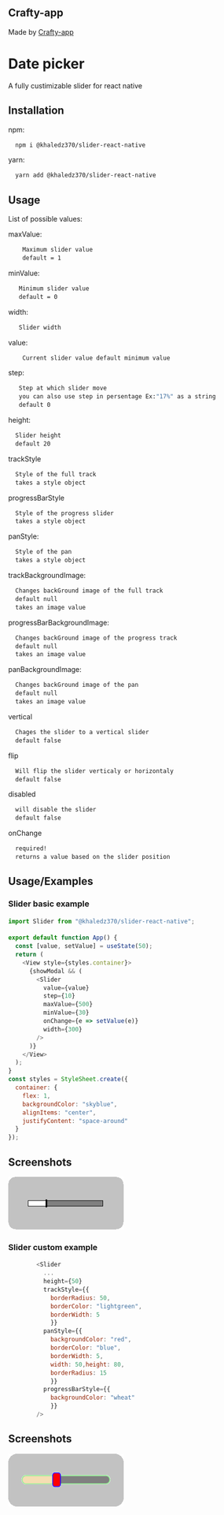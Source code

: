 ## Crafty-app

Made by <a target="_blank" href="https://crafty-app.com"> Crafty-app</a>

# Date picker

A fully custimizable slider for react native

## Installation

npm:

```bash
  npm i @khaledz370/slider-react-native
```

yarn:

```bash
  yarn add @khaledz370/slider-react-native
```

## Usage

List of possible values:

maxValue:

```bash
    Maximum slider value
    default = 1
```

minValue:

```bash
   Minimum slider value
   default = 0
```

width:

```bash
   Slider width
```

value:

```bash
    Current slider value default minimum value
```

step:

```bash
   Step at which slider move
   you can also use step in persentage Ex:"17%" as a string
   default 0
```

height:

```bash
  Slider height
  default 20
```

trackStyle

```bash
  Style of the full track
  takes a style object
```

progressBarStyle

```bash
  Style of the progress slider
  takes a style object
```

panStyle:

```bash
  Style of the pan
  takes a style object
```

trackBackgroundImage:

```bash
  Changes backGround image of the full track
  default null
  takes an image value
```

progressBarBackgroundImage:

```bash
  Changes backGround image of the progress track
  default null
  takes an image value
```

panBackgroundImage:

```bash
  Changes backGround image of the pan
  default null
  takes an image value
```

vertical

```bash
  Chages the slider to a vertical slider
  default false
```

flip

```bash
  Will flip the slider verticaly or horizontaly
  default false
```
disabled

```bash
  will disable the slider
  default false
```

onChange

```bash
  required!
  returns a value based on the slider position
```

## Usage/Examples

### Slider basic example

```javascript
import Slider from "@khaledz370/slider-react-native";

export default function App() {
  const [value, setValue] = useState(50);
  return (
    <View style={styles.container}>
      {showModal && (
        <Slider
          value={value}
          step={10}
          maxValue={500}
          minValue={30}
          onChange={e => setValue(e)}
          width={300}
        />
      )}
    </View>
  );
}
const styles = StyleSheet.create({
  container: {
    flex: 1,
    backgroundColor: "skyblue",
    alignItems: "center",
    justifyContent: "space-around"
  }
});
```

## Screenshots

![alt text](https://raw.githubusercontent.com/kz370/myImages/main/sliderBasic.png)

### Slider custom example

```javascript
        <Slider
          ...
          height={50}
          trackStyle={{
            borderRadius: 50,
            borderColor: "lightgreen",
            borderWidth: 5
            }}
          panStyle={{
            backgroundColor: "red",
            borderColor: "blue",
            borderWidth: 5,
            width: 50,height: 80,
            borderRadius: 15
            }}
          progressBarStyle={{
            backgroundColor: "wheat"
            }}
        />
```

## Screenshots

![alt text](https://raw.githubusercontent.com/kz370/myImages/main/sliderCustom.png)
